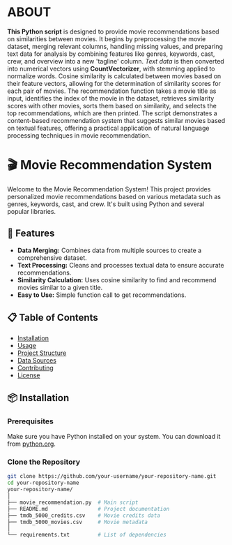 # ABOUT
**This Python script** is designed to provide movie recommendations based on similarities between movies. It begins by preprocessing the movie dataset, merging relevant columns, handling missing values, and preparing text data for analysis by combining features like genres, keywords, cast, crew, and overview into a new 'tagline' column. *Text data* is then converted into numerical vectors using **CountVectorizer**, with stemming applied to normalize words. Cosine similarity is calculated between movies based on their feature vectors, allowing for the determination of similarity scores for each pair of movies. The recommendation function takes a movie title as input, identifies the index of the movie in the dataset, retrieves similarity scores with other movies, sorts them based on similarity, and selects the top recommendations, which are then printed. The script demonstrates a content-based recommendation system that suggests similar movies based on textual features, offering a practical application of natural language processing techniques in movie recommendation.

# 🎬 Movie Recommendation System

Welcome to the Movie Recommendation System! This project provides personalized movie recommendations based on various metadata such as genres, keywords, cast, and crew. It's built using Python and several popular libraries.

## 🚀 Features

- **Data Merging:** Combines data from multiple sources to create a comprehensive dataset.
- **Text Processing:** Cleans and processes textual data to ensure accurate recommendations.
- **Similarity Calculation:** Uses cosine similarity to find and recommend movies similar to a given title.
- **Easy to Use:** Simple function call to get recommendations.

## 📋 Table of Contents

- [Installation](#installation)
- [Usage](#usage)
- [Project Structure](#project-structure)
- [Data Sources](#data-sources)
- [Contributing](#contributing)
- [License](#license)

## 📦 Installation

### Prerequisites

Make sure you have Python installed on your system. You can download it from [python.org](https://www.python.org/).

### Clone the Repository

```sh
git clone https://github.com/your-username/your-repository-name.git
cd your-repository-name
your-repository-name/
│
├── movie_recommendation.py  # Main script
├── README.md                # Project documentation
├── tmdb_5000_credits.csv    # Movie credits data
├── tmdb_5000_movies.csv     # Movie metadata
│
└── requirements.txt         # List of dependencies
